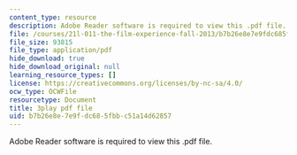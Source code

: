 ```yaml
---
content_type: resource
description: Adobe Reader software is required to view this .pdf file.
file: /courses/21l-011-the-film-experience-fall-2013/b7b26e8e7e9fdc685fbbc51a14d62857_vpJba2qIXjs.pdf
file_size: 93815
file_type: application/pdf
hide_download: true
hide_download_original: null
learning_resource_types: []
license: https://creativecommons.org/licenses/by-nc-sa/4.0/
ocw_type: OCWFile
resourcetype: Document
title: 3play pdf file
uid: b7b26e8e-7e9f-dc68-5fbb-c51a14d62857
---
```

Adobe Reader software is required to view this .pdf file.